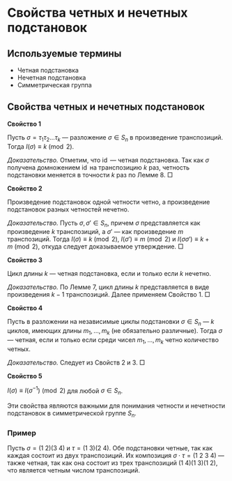 # Свойства четных и нечетных подстановок

## Используемые термины
- Четная подстановка
- Нечетная подстановка
- Симметрическая группа

## Свойства четных и нечетных подстановок

**Свойство 1**

Пусть $\sigma = \tau_1 \tau_2 \ldots \tau_k$ — разложение $\sigma \in S_n$ в произведение транспозиций. Тогда $I(\sigma) \equiv k \pmod{2}$.

_Доказательство._ Отметим, что $\operatorname{id}$ — четная подстановка. Так как $\sigma$ получена домножением $\operatorname{id}$ на транспозицию $k$ раз, четность подстановки меняется в точности $k$ раз по Лемме 8. □

**Свойство 2**

Произведение подстановок одной четности четно, а произведение подстановок разных четностей нечетно.

_Доказательство._ Пусть $\sigma, \sigma' \in S_n$, причем $\sigma$ представляется как произведение $k$ транспозиций, а $\sigma'$ — как произведение $m$ транспозиций. Тогда $I(\sigma) \equiv k \pmod{2}$, $I(\sigma') \equiv m \pmod{2}$ и $I(\sigma \sigma') \equiv k + m \pmod{2}$, откуда следует доказываемое утверждение. □

**Свойство 3**

Цикл длины $k$ — четная подстановка, если и только если $k$ нечетно.

_Доказательство._ По Лемме 7, цикл длины $k$ представляется в виде произведения $k - 1$ транспозиций. Далее применяем Свойство 1. □

**Свойство 4**

Пусть в разложении на независимые циклы подстановки $\sigma \in S_n$ — $k$ циклов, имеющих длины $m_1, \ldots, m_k$ (не обязательно различные). Тогда $\sigma$ — четная, если и только если среди чисел $m_1, \ldots, m_k$ четно количество четных.

_Доказательство._ Следует из Свойств 2 и 3. □

**Свойство 5**

$I(\sigma) \equiv I(\sigma^{-1}) \pmod{2}$ для любой $\sigma \in S_n$.

Эти свойства являются важными для понимания четности и нечетности подстановок в симметрической группе $S_n$.

### Пример

Пусть $\sigma = (1\ 2)(3\ 4)$ и $\tau = (1\ 3)(2\ 4)$. Обе подстановки четные, так как каждая состоит из двух транспозиций. Их композиция $\sigma \cdot \tau = (1\ 2\ 3\ 4)$ — также четная, так как она состоит из трех транспозиций $(1\ 4)(1\ 3)(1\ 2)$, что является четным числом транспозиций.
